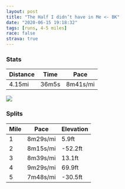 ```yaml
---
layout: post
title: "The Half I didn’t have in Me <- BK"
date: "2020-06-15 19:18:32"
tags: [runs, 4-5 miles]
race: false
strava: true
---
```


### Stats

| Distance | Time | Pace |
|----------|------|------|
|4.15mi|36m5s|8m41s/mi|

<img src='https://maps.googleapis.com/maps/api/staticmap?maptype=roadmap&path=enc:ajjwF~ombMNAJ@VNp@UFBNAb@KZC`@Mx@?NINC`CW\GF@r@Q`AEx@MXAPI\?b@OPDLAVEn@GVIBETI\Ep@OPABEHETEvAA`@CNE`@Cd@@l@IJGTE^@b@CLGP[ViARg@J{@H_@Be@Hi@Kn@Gd@Wz@]bB?VQjBSfAGREDa@FWNm@LMH]GMHq@Ny@?s@Ja@@QFSNSDMD{@LK?yA\iBPWAMCKB]@o@RgAVC@QBQN_@L{@P_AGkAACCM?SC[PMNE?QG[H_@DI?w@DQAi@@w@LEHKD_@D[CSD_@]Kk@GaCGKEUC}AOiA?WI}@Aw@C]Am@GiAOsAAo@Ky@?eBOs@?WIuA@QU}AA[IQKCc@?WDOC]?GCy@HSJ_@JGFO?IAWa@Am@Ow@@a@U}@CEIWB_@AGIQKIYAYBSAUBmADa@JULe@Fg@@EKYAQ?[JICK[E_@K_@Eo@Ci@GQ@YGQ?i@Gm@Cw@Sq@Gu@AGK?Iu@UKQ?OBW@_@CSBSGsAPWH_@?YBUGe@EUBSAAAa@De@?_@RMLKCQ?[Ne@B_@Na@A[N{@XaAfAm@f@[d@OPYRi@h@aAtAo@v@[VQXc@^u@t@{@vAs@x@g@t@kA~@Wb@a@b@Wb@UJe@r@[ZKRURKRWRKPc@Z[d@[v@q@d@MVQH}@r@SRWb@a@ZQFM@a@EYMW@i@Ge@Sk@IWIEAA@]K_@?OIYCQB_@ASDe@IIESAKHY@OGc@GAGOKE@IEADMI?BE?YU]OEHIDC\GT?\DXAHWj@W`AGLETM^Ml@Y|@CRQt@CX[|AOZCh@a@d@[bAUz@APENSdAK`@MT?PCHQ^KdAg@tAKl@Cd@KZG`AIZObAUfAObAI^Q`@Ml@O`@Kj@a@lAQ|@Eh@GTAX_@rAKv@[z@I\MT[nAETCd@Un@Kb@Ez@Sn@ANa@bD{@dDOd@UdACTQr@ATM`AUv@_@xB[lA&key=AIzaSyC1MId7bFpkLXNAaYhBSTb8jLyiSqzbDtM&size=800x800&markers=color:yellow|label:S|40.69041,-73.96624&markers=color:green|label:F|40.71629000000011,-73.98118999999997'>

### Splits

| Mile | Pace | Elevation |
|------|------|-----------|
|1|8m29s/mi|5.9ft|
|2|8m15s/mi|-52.2ft|
|3|8m39s/mi|13.1ft|
|4|9m29s/mi|69.9ft|
|5|7m48s/mi|-30.5ft|

